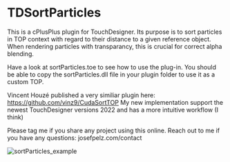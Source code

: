 # TDSortParticles

This is a cPlusPlus plugin for TouchDesigner. Its purpose is to sort particles in TOP context with regard to their distance to a given reference object.
When rendering particles with transparancy, this is crucial for correct alpha blending.

Have a look at sortParticles.toe to see how to use the plug-in. You should be able to copy the sortParticles.dll file in your plugin folder to use it as a custom TOP. 

Vincent Houzé published a very similiar plugin here: https://github.com/vinz9/CudaSortTOP
My new implementation support the newest TouchDesigner versions 2022 and has a more intuitive workflow (I think)

Please tag me if you share any project using this online. 
Reach out to me if you have any questions: josefpelz.com/contact

![sortParticles_example](https://user-images.githubusercontent.com/28048180/203425104-a6ecffbe-5cbe-4184-ae8b-001f682f6802.png)
